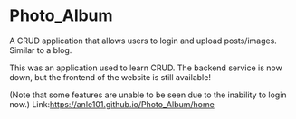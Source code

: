 # Photo_Album
A CRUD application that allows users to login and upload posts/images. Similar to a blog. 

This was an application used to learn CRUD. The backend service is now down, but the frontend of the website is still available!

(Note that some features are unable to be seen due to the inability to login now.)
Link:https://anle101.github.io/Photo_Album/home
